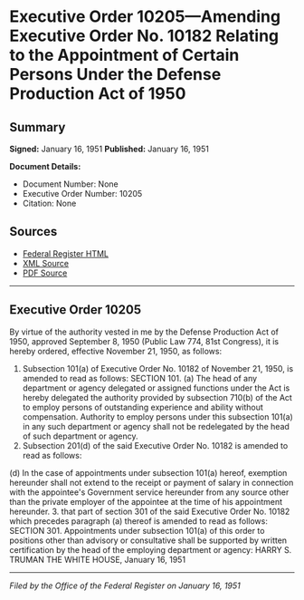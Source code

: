 # Executive Order 10205—Amending Executive Order No. 10182 Relating to the Appointment of Certain Persons Under the Defense Production Act of 1950

## Summary

**Signed:** January 16, 1951
**Published:** January 16, 1951

**Document Details:**
- Document Number: None
- Executive Order Number: 10205
- Citation: None

## Sources
- [Federal Register HTML](https://www.presidency.ucsb.edu/documents/executive-order-10205-amending-executive-order-no-10182-relating-the-appointment-certain)
- [XML Source](None)
- [PDF Source](None)

---

## Executive Order 10205

By virtue of the authority vested in me by the Defense Production Act of 1950, approved September 8, 1950 (Public Law 774, 81st Congress), it is hereby ordered, effective November 21, 1950, as follows:
1. Subsection 101(a) of Executive Order No. 10182 of November 21, 1950, is amended to read as follows:
SECTION 101. (a) The head of any department or agency delegated or assigned functions under the Act is hereby delegated the authority provided by subsection 710(b) of the Act to employ persons of outstanding experience and ability without compensation. Authority to employ persons under this subsection 101(a) in any such department or agency shall not be redelegated by the head of such department or agency.
2. Subsection 201(d) of the said Executive Order No. 10182 is amended to read as follows:

(d) In the case of appointments under subsection 101(a) hereof, exemption hereunder shall not extend to the receipt or payment of salary in connection with the appointee's Government service hereunder from any source other than the private employer of the appointee at the time of his appointment hereunder.
3. that part of section 301 of the said Executive Order No. 10182 which precedes paragraph (a) thereof is amended to read as follows:
SECTION 301. Appointments under subsection 101(a) of this order to positions other than advisory or consultative shall be supported by written certification by the head of the employing department or agency:
HARRY S. TRUMAN
THE WHITE HOUSE,
January 16, 1951

---

*Filed by the Office of the Federal Register on January 16, 1951*
